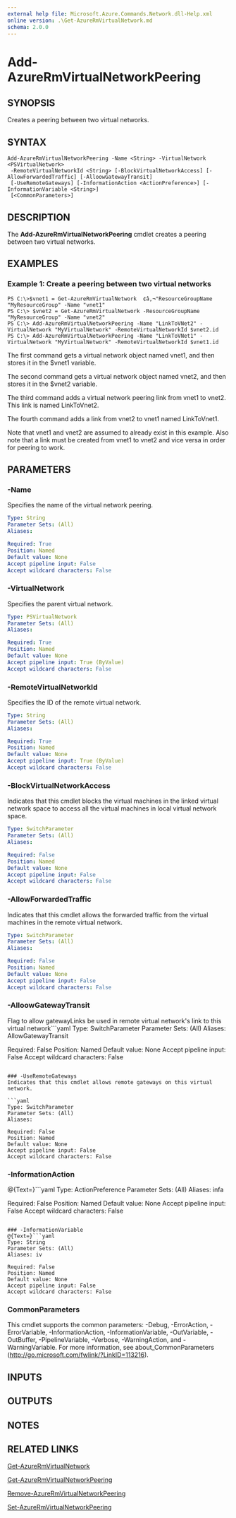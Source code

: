 ```yaml
---
external help file: Microsoft.Azure.Commands.Network.dll-Help.xml
online version: .\Get-AzureRmVirtualNetwork.md
schema: 2.0.0
---
```


# Add-AzureRmVirtualNetworkPeering

## SYNOPSIS
Creates a peering between two virtual networks.

## SYNTAX

```
Add-AzureRmVirtualNetworkPeering -Name <String> -VirtualNetwork <PSVirtualNetwork>
 -RemoteVirtualNetworkId <String> [-BlockVirtualNetworkAccess] [-AllowForwardedTraffic] [-AlloowGatewayTransit]
 [-UseRemoteGateways] [-InformationAction <ActionPreference>] [-InformationVariable <String>]
 [<CommonParameters>]
```

## DESCRIPTION
The **Add-AzureRmVirtualNetworkPeering** cmdlet creates a peering between two virtual networks.

## EXAMPLES

### Example 1: Create a peering between two virtual networks
```
PS C:\>$vnet1 = Get-AzureRmVirtualNetwork  ¢â‚¬"ResourceGroupName "MyResourceGroup" -Name "vnet1"
PS C:\> $vnet2 = Get-AzureRmVirtualNetwork -ResourceGroupName "MyResourceGroup" -Name "vnet2"
PS C:\> Add-AzureRmVirtualNetworkPeering -Name "LinkToVNet2" -VirtualNetwork "MyVirtualNetwork" -RemoteVirtualNetworkId $vnet2.id
PS C:\> Add-AzureRmVirtualNetworkPeering -Name "LinkToVNet1" -VirtualNetwork "MyVirtualNetwork" -RemoteVirtualNetworkId $vnet1.id
```

The first command gets a virtual network object named vnet1, and then stores it in the $vnet1 variable.

The second command gets a virtual network object named vnet2, and then stores it in the $vnet2 variable.

The third command adds a virtual network peering link from vnet1 to vnet2.
This link is named LinkToVnet2.

The fourth command adds a link from vnet2 to vnet1 named LinkToVnet1.

Note that vnet1 and vnet2 are assumed to already exist in this example.
Also note that a link must be created from vnet1 to vnet2 and vice versa in order for peering to work.

## PARAMETERS

### -Name
Specifies the name of the virtual network peering.

```yaml
Type: String
Parameter Sets: (All)
Aliases: 

Required: True
Position: Named
Default value: None
Accept pipeline input: False
Accept wildcard characters: False
```

### -VirtualNetwork
Specifies the parent virtual network.

```yaml
Type: PSVirtualNetwork
Parameter Sets: (All)
Aliases: 

Required: True
Position: Named
Default value: None
Accept pipeline input: True (ByValue)
Accept wildcard characters: False
```

### -RemoteVirtualNetworkId
Specifies the ID of the remote virtual network.

```yaml
Type: String
Parameter Sets: (All)
Aliases: 

Required: True
Position: Named
Default value: None
Accept pipeline input: True (ByValue)
Accept wildcard characters: False
```

### -BlockVirtualNetworkAccess
Indicates that this cmdlet blocks the virtual machines in the linked virtual network space to access all the virtual machines in local virtual network space.

```yaml
Type: SwitchParameter
Parameter Sets: (All)
Aliases: 

Required: False
Position: Named
Default value: None
Accept pipeline input: False
Accept wildcard characters: False
```

### -AllowForwardedTraffic
Indicates that this cmdlet allows the forwarded traffic from the virtual machines in the remote virtual network.

```yaml
Type: SwitchParameter
Parameter Sets: (All)
Aliases: 

Required: False
Position: Named
Default value: None
Accept pipeline input: False
Accept wildcard characters: False
```

### -AlloowGatewayTransit
Flag to allow gatewayLinks be used in remote virtual network's link to this virtual network```yaml
Type: SwitchParameter
Parameter Sets: (All)
Aliases: AllowGatewayTransit

Required: False
Position: Named
Default value: None
Accept pipeline input: False
Accept wildcard characters: False
```

### -UseRemoteGateways
Indicates that this cmdlet allows remote gateways on this virtual network.

```yaml
Type: SwitchParameter
Parameter Sets: (All)
Aliases: 

Required: False
Position: Named
Default value: None
Accept pipeline input: False
Accept wildcard characters: False
```

### -InformationAction
@{Text=}```yaml
Type: ActionPreference
Parameter Sets: (All)
Aliases: infa

Required: False
Position: Named
Default value: None
Accept pipeline input: False
Accept wildcard characters: False
```

### -InformationVariable
@{Text=}```yaml
Type: String
Parameter Sets: (All)
Aliases: iv

Required: False
Position: Named
Default value: None
Accept pipeline input: False
Accept wildcard characters: False
```

### CommonParameters
This cmdlet supports the common parameters: -Debug, -ErrorAction, -ErrorVariable, -InformationAction, -InformationVariable, -OutVariable, -OutBuffer, -PipelineVariable, -Verbose, -WarningAction, and -WarningVariable. For more information, see about_CommonParameters (http://go.microsoft.com/fwlink/?LinkID=113216).

## INPUTS

## OUTPUTS

## NOTES

## RELATED LINKS

[Get-AzureRmVirtualNetwork](.\Get-AzureRmVirtualNetwork.md)

[Get-AzureRmVirtualNetworkPeering](.\Get-AzureRmVirtualNetworkPeering.md)

[Remove-AzureRmVirtualNetworkPeering](.\Remove-AzureRmVirtualNetworkPeering.md)

[Set-AzureRmVirtualNetworkPeering](.\Set-AzureRmVirtualNetworkPeering.md)

